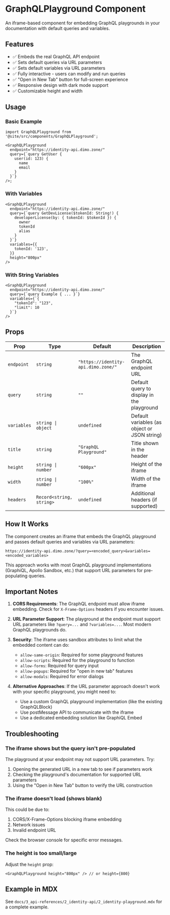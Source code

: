 # GraphQLPlayground Component

An iframe-based component for embedding GraphQL playgrounds in your
documentation with default queries and variables.

## Features

- ✅ Embeds the real GraphQL API endpoint
- ✅ Sets default queries via URL parameters
- ✅ Sets default variables via URL parameters
- ✅ Fully interactive - users can modify and run queries
- ✅ "Open in New Tab" button for full-screen experience
- ✅ Responsive design with dark mode support
- ✅ Customizable height and width

## Usage

### Basic Example

```tsx
import GraphQLPlayground from '@site/src/components/GraphQLPlayground';

<GraphQLPlayground
  endpoint="https://identity-api.dimo.zone/"
  query={`query GetUser {
    user(id: 123) {
      name
      email
    }
  }`}
/>;
```

### With Variables

```tsx
<GraphQLPlayground
  endpoint="https://identity-api.dimo.zone/"
  query={`query GetDevLicense($tokenId: String!) {
    developerLicense(by: { tokenId: $tokenId }) {
      owner
      tokenId
      alias
    }
  }`}
  variables={{
    tokenId: '123',
  }}
  height="800px"
/>
```

### With String Variables

```tsx
<GraphQLPlayground
  endpoint="https://identity-api.dimo.zone/"
  query={`query Example { ... }`}
  variables={`{
    "tokenId": "123",
    "limit": 10
  }`}
/>
```

## Props

| Prop        | Type                     | Default                             | Description                                  |
| ----------- | ------------------------ | ----------------------------------- | -------------------------------------------- |
| `endpoint`  | `string`                 | `"https://identity-api.dimo.zone/"` | The GraphQL endpoint URL                     |
| `query`     | `string`                 | `""`                                | Default query to display in the playground   |
| `variables` | `string \| object`       | `undefined`                         | Default variables (as object or JSON string) |
| `title`     | `string`                 | `"GraphQL Playground"`              | Title shown in the header                    |
| `height`    | `string \| number`       | `"600px"`                           | Height of the iframe                         |
| `width`     | `string \| number`       | `"100%"`                            | Width of the iframe                          |
| `headers`   | `Record<string, string>` | `undefined`                         | Additional headers (if supported)            |

## How It Works

The component creates an iframe that embeds the GraphQL playground and passes
default queries and variables via URL parameters:

```
https://identity-api.dimo.zone/?query=<encoded_query>&variables=<encoded_variables>
```

This approach works with most GraphQL playground implementations (GraphiQL,
Apollo Sandbox, etc.) that support URL parameters for pre-populating queries.

## Important Notes

1. **CORS Requirements**: The GraphQL endpoint must allow iframe embedding.
   Check for `X-Frame-Options` headers if you encounter issues.

2. **URL Parameter Support**: The playground at the endpoint must support URL
   parameters like `?query=...` and `?variables=...`. Most modern GraphQL
   playgrounds do.

3. **Security**: The iframe uses sandbox attributes to limit what the embedded
   content can do:
   - `allow-same-origin`: Required for some playground features
   - `allow-scripts`: Required for the playground to function
   - `allow-forms`: Required for query input
   - `allow-popups`: Required for "open in new tab" features
   - `allow-modals`: Required for error dialogs

4. **Alternative Approaches**: If the URL parameter approach doesn't work with
   your specific playground, you might need to:
   - Use a custom GraphQL playground implementation (like the existing
     GraphQLBlock)
   - Use postMessage API to communicate with the iframe
   - Use a dedicated embedding solution like GraphiQL Embed

## Troubleshooting

### The iframe shows but the query isn't pre-populated

The playground at your endpoint may not support URL parameters. Try:

1. Opening the generated URL in a new tab to see if parameters work
2. Checking the playground's documentation for supported URL parameters
3. Using the "Open in New Tab" button to verify the URL construction

### The iframe doesn't load (shows blank)

This could be due to:

1. CORS/X-Frame-Options blocking iframe embedding
2. Network issues
3. Invalid endpoint URL

Check the browser console for specific error messages.

### The height is too small/large

Adjust the `height` prop:

```tsx
<GraphQLPlayground height="800px" /> // or height={800}
```

## Example in MDX

See `docs/3_api-references/2_identity-api/2_identity-playground.mdx` for a
complete example.
